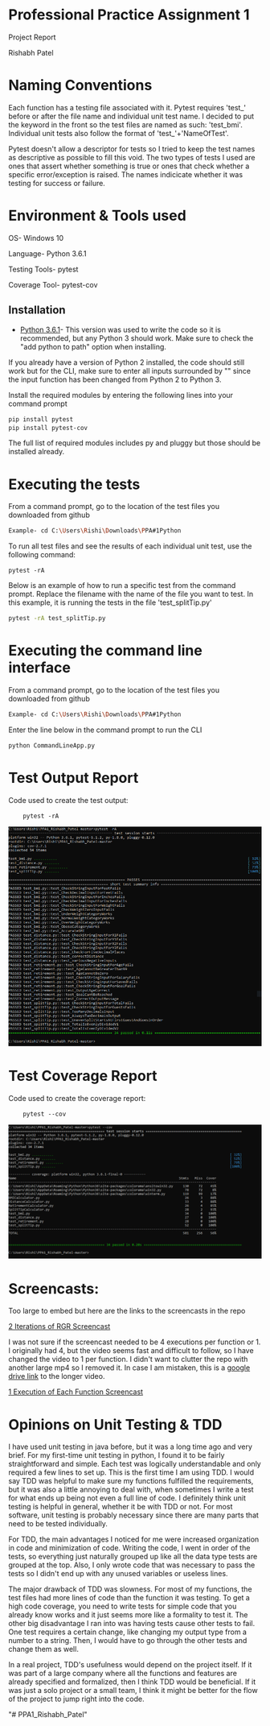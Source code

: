 # Professional Practice Assignment 1 
Project Report

Rishabh Patel

# Naming Conventions
Each function has a testing file associated with it. Pytest requires 'test_' before or after
the file name and individual unit test name. I decided to put the keyword in the front so the test files 
are named as such: 'test_bmi'. Individual unit tests also follow the format of 'test_'+'NameOfTest'.

Pytest doesn't allow a descriptor for tests so I tried to keep the test names as descriptive as possible
to fill this void. The two types of tests I used are ones that assert whether something is true or
ones that check whether a specific error/exception is raised. The names indicicate whether it was testing for
success or failure.

# Environment & Tools used
OS- Windows 10

Language- Python 3.6.1

Testing Tools- pytest 

Coverage Tool- pytest-cov

## Installation
*   [Python 3.6.1](https://www.python.org/downloads/release/python-361/)- This version was used to write 
the code so it is recommended, but any Python 3 should work. 
Make sure to check the "add python to path" option when installing.

If you already have a version of Python 2 installed, the code should still work but for the
CLI, make sure to enter all inputs surrounded by "" since the input function has been changed
from Python 2 to Python 3.

Install the required modules by entering the following lines into your command prompt

```bash
pip install pytest
pip install pytest-cov
```

The full list of required modules includes py and pluggy but those should be installed already.

# Executing the tests
From a command prompt, go to the location of the test files you downloaded from github

```bash
Example- cd C:\Users\Rishi\Downloads\PPA#1Python
```

To run all test files and see the results of each individual unit test, use the
following command:

    pytest -rA

Below is an example of how to run a specific test from the command prompt. 
Replace the filename with the name of the file you want to test. 
In this example, it is running the tests in the file 'test_splitTip.py'

```bash
pytest -rA test_splitTip.py
```

# Executing the command line interface
From a command prompt, go to the location of the test files you downloaded from github

```bash
Example- cd C:\Users\Rishi\Downloads\PPA#1Python
```

Enter the line below in the command prompt to run the CLI

```bash
python CommandLineApp.py
```

# Test Output Report
Code used to create the test output:

```
    pytest -rA
```

![test report](https://github.com/rishabhpatel11/PPA1_Rishabh_Patel/blob/master/testoutput.PNG)

# Test Coverage Report
Code used to create the coverage report:

```
    pytest --cov
```

![coverage report](https://github.com/rishabhpatel11/PPA1_Rishabh_Patel/blob/master/coverage.PNG)

# Screencasts:
Too large to embed but here are the links to the screencasts in the repo

[2 Iterations of RGR Screencast](https://github.com/rishabhpatel11/PPA1_Rishabh_Patel/blob/master/Testingscreencast.mp4)

I was not sure if the screencast needed to be 4 executions per function or 1. I originally had 4, but
the video seems fast and difficult to follow, so I have changed the video to 1 per function. I didn't want to clutter the repo with another large mp4 so I removed it. In case I am mistaken, this is a [google drive link](https://drive.google.com/file/d/1lHXAY_EYc6XUpP8a0A7xmL0pphrVOK7D/view?usp=sharing) to the longer video.

[1 Execution of Each Function Screencast](https://github.com/rishabhpatel11/PPA1_Rishabh_Patel/blob/master/ShorterExecutionScreencast.mp4)

# Opinions on Unit Testing & TDD
I have used unit testing in java before, but it was a long time ago and very brief. For my first-time unit testing in python, I found it to be fairly straightforward and simple. Each test was logically understandable and only required a few lines to set up. This is the first time I am using TDD. I would say TDD was helpful to make sure my functions fulfilled the requirements, but it was also a little annoying to deal with, when sometimes I write a test for what ends up being not even a full line of code. I definitely think unit testing is helpful in general, whether it be with TDD or not. For most software, unit testing is probably necessary since there are many parts that need to be tested individually.

For TDD, the main advantages I noticed for me were increased organization in code and minimization of code. Writing the code, I went in order of the tests, so everything just naturally grouped up like all the data type tests are grouped at the top. Also, I only wrote code that was necessary to pass the tests so I didn't end up with any unused variables or useless lines.

The major drawback of TDD was slowness. For most of my functions, the test files had more lines of code than the function it was testing. To get a high code coverage, you need to write tests for simple code that you already know works and it just seems more like a formality to test it. The other big disadvantage I ran into was having tests cause other tests to fail. One test requires a certain change, like changing my output type from a number to a string. Then, I would have to go through the other tests and change them as well.

In a real project, TDD's usefulness would depend on the project itself. If it was part of a large company where all the functions and features are already specified and formalized, then I think TDD would be beneficial. If it was just a solo project or a small team, I think it might be better for the flow of the project to jump right into the code.



"# PPA1_Rishabh_Patel" 
